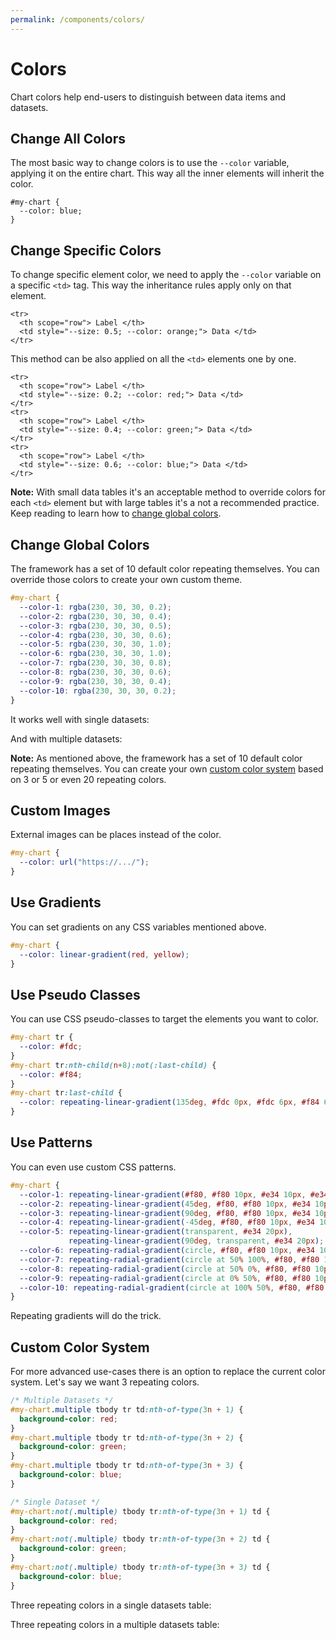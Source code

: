 ```yaml
---
permalink: /components/colors/
---
```


# Colors

Chart colors help end-users to distinguish between data items and datasets.

## Change All Colors

The most basic way to change colors is to use the `--color` variable, applying it on the entire chart. This way all the inner elements will inherit the color.

```css{2}
#my-chart {
  --color: blue;
}
```

<code-example code-example-id="colors-example-1">
<template v-slot:css-code>
#colors-example-1 {
  height: 100px;
  max-width: 400px;
  margin: 0 auto;
  --color: #def;
}
#colors-example-1 td {
  border-radius: 5px 5px 0 0;
  border: 1px solid #999;
}
</template>
<template v-slot:html-code>
<table class="charts-css column hide-data data-spacing-3" id="colors-example-1">

  <caption> Colors Example #1 </caption>

  <thead>
    <tr>
      <th scope="col"> Month </th>
      <th scope="col"> Progress </th>
    </tr>
  </thead>

  <tbody>
    <tr>
      <th scope="row"> Jan </th>
      <td style="--size: 1.0;"> <span class="data"> 100 </span> </td>
    </tr>
    <tr>
      <th scope="row"> Feb </th>
      <td style="--size: 0.5;"> <span class="data"> 50 </span> </td>
    </tr>
    <tr>
      <th scope="row"> Mar </th>
      <td style="--size: 0.8;"> <span class="data"> 80 </span> </td>
    </tr>
    <tr>
      <th scope="row"> Apr </th>
      <td style="--size: 0.3;"> <span class="data"> 30 </span> </td>
    </tr>
    <tr>
      <th scope="row"> May </th>
      <td style="--size: 0.5;"> <span class="data"> 50 </span> </td>
    </tr>
    <tr>
      <th scope="row"> Jun </th>
      <td style="--size: 0.9;"> <span class="data"> 90 </span> </td>
    </tr>
    <tr>
      <th scope="row"> Jul </th>
      <td style="--size: 1.0;"> <span class="data"> 100 </span> </td>
    </tr>
    <tr>
      <th scope="row"> Aug </th>
      <td style="--size: 0.7;"> <span class="data"> 70 </span> </td>
    </tr>
    <tr>
      <th scope="row"> Sep </th>
      <td style="--size: 0.4;"> <span class="data"> 40 </span> </td>
    </tr>
    <tr>
      <th scope="row"> Oct </th>
      <td style="--size: 0.6;"> <span class="data"> 60 </span> </td>
    </tr>
    <tr>
      <th scope="row"> Nov </th>
      <td style="--size: 0.2;"> <span class="data"> 20 </span> </td>
    </tr>
    <tr>
      <th scope="row"> Dec </th>
      <td style="--size: 0.9;"> <span class="data"> 90 </span> </td>
    </tr>
  </tbody>

</table>
</template>
</code-example>

## Change Specific Colors

To change specific element color, we need to apply the `--color` variable on a specific `<td>` tag. This way the inheritance rules apply only on that element. 

```html{3}
<tr>
  <th scope="row"> Label </th>
  <td style="--size: 0.5; --color: orange;"> Data </td>
</tr>
```

<code-example code-example-id="colors-example-2">
<template v-slot:css-code>
#colors-example-2 {
  height: 100px;
  max-width: 400px;
  margin: 0 auto;
  --color: #def;
}
#colors-example-2 td {
  border-radius: 5px 5px 0 0;
  border: 1px solid #999;
}
</template>
<template v-slot:html-code>
<table class="charts-css column hide-data data-spacing-2" id="colors-example-2">

  <caption> Colors Example #2 </caption>

  <thead>
    <tr>
      <th scope="col"> Month </th>
      <th scope="col"> Progress </th>
    </tr>
  </thead>

  <tbody>
    <tr>
      <th scope="row"> Jan </th>
      <td style="--size: 1.0;"> <span class="data"> 100 </span> </td>
    </tr>
    <tr>
      <th scope="row"> Feb </th>
      <td style="--size: 0.5;"> <span class="data"> 50 </span> </td>
    </tr>
    <tr>
      <th scope="row"> Mar </th>
      <td style="--size: 0.8;"> <span class="data"> 80 </span> </td>
    </tr>
    <tr>
      <th scope="row"> Apr </th>
      <td style="--size: 0.3;"> <span class="data"> 30 </span> </td>
    </tr>
    <tr>
      <th scope="row"> May </th>
      <td style="--size: 0.5;"> <span class="data"> 50 </span> </td>
    </tr>
    <tr>
      <th scope="row"> Jun </th>
      <td style="--size: 0.9;"> <span class="data"> 90 </span> </td>
    </tr>
    <tr>
      <th scope="row"> Jul </th>
      <td style="--size: 1.0; --color: #fc7;"> <span class="data"> 100 </span> </td>
    </tr>
    <tr>
      <th scope="row"> Aug </th>
      <td style="--size: 0.7;"> <span class="data"> 70 </span> </td>
    </tr>
    <tr>
      <th scope="row"> Sep </th>
      <td style="--size: 0.4;"> <span class="data"> 40 </span> </td>
    </tr>
    <tr>
      <th scope="row"> Oct </th>
      <td style="--size: 0.6;"> <span class="data"> 60 </span> </td>
    </tr>
    <tr>
      <th scope="row"> Nov </th>
      <td style="--size: 0.2;"> <span class="data"> 20 </span> </td>
    </tr>
    <tr>
      <th scope="row"> Dec </th>
      <td style="--size: 0.9;"> <span class="data"> 90 </span> </td>
    </tr>
  </tbody>

</table>
</template>
</code-example>

This method can be also applied on all the `<td>` elements one by one.

```html{3,7,11}
<tr>
  <th scope="row"> Label </th>
  <td style="--size: 0.2; --color: red;"> Data </td>
</tr>
<tr>
  <th scope="row"> Label </th>
  <td style="--size: 0.4; --color: green;"> Data </td>
</tr>
<tr>
  <th scope="row"> Label </th>
  <td style="--size: 0.6; --color: blue;"> Data </td>
</tr>
```

<code-example code-example-id="colors-example-3">
<template v-slot:css-code>
#colors-example-3 {
  height: 100px;
  max-width: 400px;
  margin: 0 auto;
}
#colors-example-3 td {
  border-radius: 5px 5px 0 0;
  border: 1px solid #999;
}
</template>
<template v-slot:html-code>
<table class="charts-css column hide-data data-spacing-2" id="colors-example-3">

  <caption> Colors Example #3 </caption>

  <thead>
    <tr>
      <th scope="col"> Month </th>
      <th scope="col"> Progress </th>
    </tr>
  </thead>

  <tbody>
    <tr>
      <th scope="row"> Jan </th>
      <td style="--size: 1.0; --color: #fcc;"> <span class="data"> 100 </span> </td>
    </tr>
    <tr>
      <th scope="row"> Feb </th>
      <td style="--size: 0.5; --color: #aea;"> <span class="data"> 50 </span> </td>
    </tr>
    <tr>
      <th scope="row"> Mar </th>
      <td style="--size: 0.8; --color: #def;"> <span class="data"> 80 </span> </td>
    </tr>
    <tr>
      <th scope="row"> Apr </th>
      <td style="--size: 0.3; --color: #fcc;"> <span class="data"> 30 </span> </td>
    </tr>
    <tr>
      <th scope="row"> May </th>
      <td style="--size: 0.5; --color: #aea;"> <span class="data"> 50 </span> </td>
    </tr>
    <tr>
      <th scope="row"> Jun </th>
      <td style="--size: 0.9; --color: #def;"> <span class="data"> 90 </span> </td>
    </tr>
    <tr>
      <th scope="row"> Jul </th>
      <td style="--size: 1.0; --color: #fcc;"> <span class="data"> 100 </span> </td>
    </tr>
    <tr>
      <th scope="row"> Aug </th>
      <td style="--size: 0.7; --color: #aea;"> <span class="data"> 70 </span> </td>
    </tr>
    <tr>
      <th scope="row"> Sep </th>
      <td style="--size: 0.4; --color: #def;"> <span class="data"> 40 </span> </td>
    </tr>
    <tr>
      <th scope="row"> Oct </th>
      <td style="--size: 0.6; --color: #fcc;"> <span class="data"> 60 </span> </td>
    </tr>
    <tr>
      <th scope="row"> Nov </th>
      <td style="--size: 0.2; --color: #aea;"> <span class="data"> 20 </span> </td>
    </tr>
    <tr>
      <th scope="row"> Dec </th>
      <td style="--size: 0.9; --color: #def;"> <span class="data"> 90 </span> </td>
    </tr>
  </tbody>

</table>
</template>
</code-example>

**Note:** With small data tables it's an acceptable method to override colors for each `<td>` element but with large tables it's a not a recommended practice. Keep reading to learn how to [change global colors](#change-global-colors).

## Change Global Colors

The framework has a set of 10 default color repeating themselves. You can override those colors to create your own custom theme.

```css
#my-chart {
  --color-1: rgba(230, 30, 30, 0.2);
  --color-2: rgba(230, 30, 30, 0.4);
  --color-3: rgba(230, 30, 30, 0.5);
  --color-4: rgba(230, 30, 30, 0.6);
  --color-5: rgba(230, 30, 30, 1.0);
  --color-6: rgba(230, 30, 30, 1.0);
  --color-7: rgba(230, 30, 30, 0.8);
  --color-8: rgba(230, 30, 30, 0.6);
  --color-9: rgba(230, 30, 30, 0.4);
  --color-10: rgba(230, 30, 30, 0.2);
}
```

It works well with single datasets:

<code-example code-example-id="colors-example-4">
<template v-slot:css-code>
#colors-example-4 {
  height: 200px;
  max-width: 800px;
  margin: 0 auto;
  --color-1: rgba(230, 30, 30, 0.2);
  --color-2: rgba(230, 30, 30, 0.4);
  --color-3: rgba(230, 30, 30, 0.5);
  --color-4: rgba(230, 30, 30, 0.6);
  --color-5: rgba(230, 30, 30, 1.0);
  --color-6: rgba(230, 30, 30, 1.0);
  --color-7: rgba(230, 30, 30, 0.8);
  --color-8: rgba(230, 30, 30, 0.6);
  --color-9: rgba(230, 30, 30, 0.4);
  --color-10: rgba(230, 30, 30, 0.2);
}
</template>
<template v-slot:html-code>
<table class="charts-css column show-labels hide-data data-spacing-2 show-primary-axis" id="colors-example-4">

  <caption> Colors Example #4 </caption>

  <thead>
    <tr>
      <th scope="col"> Month </th>
      <th scope="col"> Progress </th>
    </tr>
  </thead>

  <tbody>
    <tr>
      <th scope="row"> Jan </th>
      <td style="--size: 0.6;"> <span class="data"> 60 </span> </td>
    </tr>
    <tr>
      <th scope="row"> Feb </th>
      <td style="--size: 0.7;"> <span class="data"> 70 </span> </td>
    </tr>
    <tr>
      <th scope="row"> Mar </th>
      <td style="--size: 0.8;"> <span class="data"> 80 </span> </td>
    </tr>
    <tr>
      <th scope="row"> Apr </th>
      <td style="--size: 0.9;"> <span class="data"> 90 </span> </td>
    </tr>
    <tr>
      <th scope="row"> May </th>
      <td style="--size: 1.0;"> <span class="data"> 100 </span> </td>
    </tr>
    <tr>
      <th scope="row"> Jun </th>
      <td style="--size: 1.0;"> <span class="data"> 100 </span> </td>
    </tr>
    <tr>
      <th scope="row"> Jul </th>
      <td style="--size: 0.9;"> <span class="data"> 90 </span> </td>
    </tr>
    <tr>
      <th scope="row"> Aug </th>
      <td style="--size: 0.8;"> <span class="data"> 80 </span> </td>
    </tr>
    <tr>
      <th scope="row"> Sep </th>
      <td style="--size: 0.7;"> <span class="data"> 70 </span> </td>
    </tr>
    <tr>
      <th scope="row"> Oct </th>
      <td style="--size: 0.6;"> <span class="data"> 60 </span> </td>
    </tr>
  </tbody>

</table>
</template>
</code-example>

And with multiple datasets:

<code-example code-example-id="colors-example-5">
<template v-slot:css-code>
#colors-example-5 {
  height: 200px;
  max-width: 800px;
  margin: 0 auto;
  --color-1: rgba(230, 30, 30, 0.2);
  --color-2: rgba(230, 30, 30, 0.4);
  --color-3: rgba(230, 30, 30, 0.5);
  --color-4: rgba(230, 30, 30, 0.6);
  --color-5: rgba(230, 30, 30, 1.0);
  --color-6: rgba(230, 30, 30, 1.0);
  --color-7: rgba(230, 30, 30, 0.8);
  --color-8: rgba(230, 30, 30, 0.6);
  --color-9: rgba(230, 30, 30, 0.4);
  --color-10: rgba(230, 30, 30, 0.2);
}
</template>
<template v-slot:html-code>
<table class="charts-css column multiple show-labels hide-data data-spacing-10 datasets-spacing-1 show-primary-axis show-data-axes" id="colors-example-5">

  <caption> Colors Example #5 </caption>

  <thead>
    <tr>
      <th scope="col"> Year </th>
      <th scope="col"> Progress </th>
    </tr>
  </thead>

  <tbody>
    <tr>
      <th scope="row"> 1900 </th>
      <td style="--size: 0.6;"> <span class="data"> 60 </span> </td>
      <td style="--size: 0.7;"> <span class="data"> 70 </span> </td>
      <td style="--size: 0.8;"> <span class="data"> 80 </span> </td>
      <td style="--size: 0.9;"> <span class="data"> 90 </span> </td>
      <td style="--size: 1.0;"> <span class="data"> 100 </span> </td>
      <td style="--size: 1.0;"> <span class="data"> 100 </span> </td>
      <td style="--size: 0.9;"> <span class="data"> 90 </span> </td>
      <td style="--size: 0.8;"> <span class="data"> 80 </span> </td>
      <td style="--size: 0.7;"> <span class="data"> 70 </span> </td>
      <td style="--size: 0.6;"> <span class="data"> 60 </span> </td>
    </tr>
    <tr>
      <th scope="row"> 2000 </th>
      <td style="--size: 0.6;"> <span class="data"> 60 </span> </td>
      <td style="--size: 0.7;"> <span class="data"> 70 </span> </td>
      <td style="--size: 0.8;"> <span class="data"> 80 </span> </td>
      <td style="--size: 0.9;"> <span class="data"> 90 </span> </td>
      <td style="--size: 1.0;"> <span class="data"> 100 </span> </td>
      <td style="--size: 1.0;"> <span class="data"> 100 </span> </td>
      <td style="--size: 0.9;"> <span class="data"> 90 </span> </td>
      <td style="--size: 0.8;"> <span class="data"> 80 </span> </td>
      <td style="--size: 0.7;"> <span class="data"> 70 </span> </td>
      <td style="--size: 0.6;"> <span class="data"> 60 </span> </td>
    </tr>
  </tbody>

</table>
</template>
</code-example>

**Note:** As mentioned above, the framework has a set of 10 default color repeating themselves. You can create your own [custom color system](#custom-color-system) based on 3 or 5 or even 20 repeating colors.

## Custom Images

External images can be places instead of the color.

```css
#my-chart {
  --color: url("https://.../");
}
```

<code-example code-example-id="colors-example-6">
<template v-slot:css-code>
#colors-example-6 {
  height: 200px;
  max-width: 800px;
  margin: 0 auto;
  --color: url("https://upload.wikimedia.org/wikipedia/commons/thumb/9/9d/Galaxy_Cluster_Abell_1689_%284423351940%29.jpg/544px-Galaxy_Cluster_Abell_1689_%284423351940%29.jpg") top center repeat black;
}
</template>
<template v-slot:html-code>
<table class="charts-css column show-labels hide-data" id="colors-example-6">

  <caption> Colors Example #6 </caption>

  <thead>
    <tr>
      <th scope="col"> Month </th>
      <th scope="col"> Progress </th>
    </tr>
  </thead>

  <tbody>
    <tr>
      <th scope="row"> Jan </th>
      <td style="--size: 0.3;"> <span class="data"> 30 </span> </td>
    </tr>
    <tr>
      <th scope="row"> Feb </th>
      <td style="--size: 0.5;"> <span class="data"> 50 </span> </td>
    </tr>
    <tr>
      <th scope="row"> Mar </th>
      <td style="--size: 0.8;"> <span class="data"> 80 </span> </td>
    </tr>
    <tr>
      <th scope="row"> Apr </th>
      <td style="--size: 1;"> <span class="data"> 100 </span> </td>
    </tr>
    <tr>
      <th scope="row"> May </th>
      <td style="--size: 0.65;"> <span class="data"> 65 </span> </td>
    </tr>
    <tr>
      <th scope="row"> Jun </th>
      <td style="--size: 0.45;"> <span class="data"> 45 </span> </td>
    </tr>
    <tr>
      <th scope="row"> Jul </th>
      <td style="--size: 0.15;"> <span class="data"> 15 </span> </td>
    </tr>
    <tr>
      <th scope="row"> Aug </th>
      <td style="--size: 0.32;"> <span class="data"> 32 </span> </td>
    </tr>
    <tr>
      <th scope="row"> Sep </th>
      <td style="--size: 0.6;"> <span class="data"> 60 </span> </td>
    </tr>
    <tr>
      <th scope="row"> Oct </th>
      <td style="--size: 0.9;"> <span class="data"> 90 </span> </td>
    </tr>
    <tr>
      <th scope="row"> Nov </th>
      <td style="--size: 0.55;"> <span class="data"> 55 </span> </td>
    </tr>
    <tr>
      <th scope="row"> Dec </th>
      <td style="--size: 0.4;"> <span class="data"> 40 </span> </td>
    </tr>
  </tbody>

</table>
</template>
</code-example>

## Use Gradients

You can set gradients on any CSS variables mentioned above.

```css
#my-chart {
  --color: linear-gradient(red, yellow);
}
```

<code-example code-example-id="colors-example-7">
<template v-slot:css-code>
#colors-example-7 {
  height: 200px;
  max-width: 800px;
  margin: 0 auto;
  --color: linear-gradient(red, yellow);
}
</template>
<template v-slot:html-code>
<table class="charts-css column show-labels hide-data" id="colors-example-7">

  <caption> Colors Example #7 </caption>

  <thead>
    <tr>
      <th scope="col"> Month </th>
      <th scope="col"> Progress </th>
    </tr>
  </thead>

  <tbody>
    <tr>
      <th scope="row"> Jan </th>
      <td style="--size: 0.3;"> <span class="data"> 30 </span> </td>
    </tr>
    <tr>
      <th scope="row"> Feb </th>
      <td style="--size: 0.5;"> <span class="data"> 50 </span> </td>
    </tr>
    <tr>
      <th scope="row"> Mar </th>
      <td style="--size: 0.8;"> <span class="data"> 80 </span> </td>
    </tr>
    <tr>
      <th scope="row"> Apr </th>
      <td style="--size: 1;"> <span class="data"> 100 </span> </td>
    </tr>
    <tr>
      <th scope="row"> May </th>
      <td style="--size: 0.65;"> <span class="data"> 65 </span> </td>
    </tr>
    <tr>
      <th scope="row"> Jun </th>
      <td style="--size: 0.45;"> <span class="data"> 45 </span> </td>
    </tr>
    <tr>
      <th scope="row"> Jul </th>
      <td style="--size: 0.15;"> <span class="data"> 15 </span> </td>
    </tr>
    <tr>
      <th scope="row"> Aug </th>
      <td style="--size: 0.32;"> <span class="data"> 32 </span> </td>
    </tr>
    <tr>
      <th scope="row"> Sep </th>
      <td style="--size: 0.6;"> <span class="data"> 60 </span> </td>
    </tr>
    <tr>
      <th scope="row"> Oct </th>
      <td style="--size: 0.9;"> <span class="data"> 90 </span> </td>
    </tr>
    <tr>
      <th scope="row"> Nov </th>
      <td style="--size: 0.55;"> <span class="data"> 55 </span> </td>
    </tr>
    <tr>
      <th scope="row"> Dec </th>
      <td style="--size: 0.4;"> <span class="data"> 40 </span> </td>
    </tr>
  </tbody>

</table>
</template>
</code-example>

<code-example code-example-id="colors-example-8">
<template v-slot:css-code>
#colors-example-8 {
  height: 200px;
  max-width: 800px;
  margin: 0 auto;
  --color: linear-gradient(red, yellow);
}
</template>
<template v-slot:html-code>
<table class="charts-css area show-labels hide-data" id="colors-example-8">

  <caption> Colors Example #8 </caption>

  <thead>
    <tr>
      <th scope="col"> Month </th>
      <th scope="col"> Progress </th>
    </tr>
  </thead>

  <tbody>
    <tr>
      <th scope="row"> Jan </th>
      <td style="--start: 0.2; --size: 0.3;"> <span class="data"> 30 </span> </td>
    </tr>
    <tr>
      <th scope="row"> Feb </th>
      <td style="--start: 0.3; --size: 0.5;"> <span class="data"> 50 </span> </td>
    </tr>
    <tr>
      <th scope="row"> Mar </th>
      <td style="--start: 0.5; --size: 0.8;"> <span class="data"> 80 </span> </td>
    </tr>
    <tr>
      <th scope="row"> Apr </th>
      <td style="--start: 0.8; --size: 1;"> <span class="data"> 100 </span> </td>
    </tr>
    <tr>
      <th scope="row"> May </th>
      <td style="--start: 1; --size: 0.65;"> <span class="data"> 65 </span> </td>
    </tr>
    <tr>
      <th scope="row"> Jun </th>
      <td style="--start: 0.65; --size: 0.45;"> <span class="data"> 45 </span> </td>
    </tr>
    <tr>
      <th scope="row"> Jul </th>
      <td style="--start: 0.45; --size: 0.15;"> <span class="data"> 15 </span> </td>
    </tr>
    <tr>
      <th scope="row"> Aug </th>
      <td style="--start: 0.12; --size: 0.32;"> <span class="data"> 32 </span> </td>
    </tr>
    <tr>
      <th scope="row"> Sep </th>
      <td style="--start: 0.32; --size: 0.6;"> <span class="data"> 60 </span> </td>
    </tr>
    <tr>
      <th scope="row"> Oct </th>
      <td style="--start: 0.6; --size: 0.9;"> <span class="data"> 90 </span> </td>
    </tr>
    <tr>
      <th scope="row"> Nov </th>
      <td style="--start: 0.9; --size: 0.55;"> <span class="data"> 55 </span> </td>
    </tr>
    <tr>
      <th scope="row"> Dec </th>
      <td style="--start: 0.55; --size: 0.4;"> <span class="data"> 40 </span> </td>
    </tr>
  </tbody>

</table>
</template>
</code-example>

## Use Pseudo Classes

You can use CSS pseudo-classes to target the elements you want to color.

```css
#my-chart tr {
  --color: #fdc;
}
#my-chart tr:nth-child(n+8):not(:last-child) {
  --color: #f84;
}
#my-chart tr:last-child {
  --color: repeating-linear-gradient(135deg, #fdc 0px, #fdc 6px, #f84 6px, #f84 12px);
}
```

<code-example code-example-id="colors-example-9">
<template v-slot:css-code>
#colors-example-9 {
  height: 200px;
  max-width: 800px;
  margin: 0 auto;
}
#colors-example-9 tr {
  --color: #fdc;
}
#colors-example-9 tr:nth-child(n+8):not(:last-child) {
  --color: #f84;
}
#colors-example-9 tr:last-child {
  --color: repeating-linear-gradient(135deg, #fdc 0px, #fdc 6px, #f84 6px, #f84 12px);
}
</template>
<template v-slot:html-code>
<table class="charts-css column show-labels hide-data data-spacing-5" id="colors-example-9">

  <caption> Colors Example #9 </caption>

  <thead>
    <tr>
      <th scope="col"> Month </th>
      <th scope="col"> Progress </th>
    </tr>
  </thead>

  <tbody>
    <tr>
      <th scope="row"> Jan </th>
      <td style="--size: 0.48;"> <span class="data"> 48 </span> </td>
    </tr>
    <tr>
      <th scope="row"> Feb </th>
      <td style="--size: 0.40;"> <span class="data"> 40 </span> </td>
    </tr>
    <tr>
      <th scope="row"> Mar </th>
      <td style="--size: 0.36;"> <span class="data"> 36 </span> </td>
    </tr>
    <tr>
      <th scope="row"> Apr </th>
      <td style="--size: 0.38;"> <span class="data"> 38 </span> </td>
    </tr>
    <tr>
      <th scope="row"> May </th>
      <td style="--size: 0.48;"> <span class="data"> 48 </span> </td>
    </tr>
    <tr>
      <th scope="row"> Jun </th>
      <td style="--size: 0.60;"> <span class="data"> 60 </span> </td>
    </tr>
    <tr>
      <th scope="row"> Jul </th>
      <td style="--size: 0.78;"> <span class="data"> 78 </span> </td>
    </tr>
    <tr>
      <th scope="row"> Aug </th>
      <td style="--size: 0.88;"> <span class="data"> 88 </span> </td>
    </tr>
    <tr>
      <th scope="row"> Sep </th>
      <td style="--size: 0.96;"> <span class="data"> 96 </span> </td>
    </tr>
    <tr>
      <th scope="row"> Oct </th>
      <td style="--size: 1.00;"> <span class="data"> 100 </span> </td>
    </tr>
    <tr>
      <th scope="row"> Nov </th>
      <td style="--size: 0.97;"> <span class="data"> 97 </span> </td>
    </tr>
    <tr>
      <th scope="row"> Dec </th>
      <td style="--size: 0.84;"> <span class="data"> 84 </span> </td>
    </tr>
  </tbody>

</table>
</template>
</code-example>

## Use Patterns

You can even use custom CSS patterns.

```css
#my-chart {
  --color-1: repeating-linear-gradient(#f80, #f80 10px, #e34 10px, #e34 20px);
  --color-2: repeating-linear-gradient(45deg, #f80, #f80 10px, #e34 10px, #e34 20px);
  --color-3: repeating-linear-gradient(90deg, #f80, #f80 10px, #e34 10px, #e34 20px);
  --color-4: repeating-linear-gradient(-45deg, #f80, #f80 10px, #e34 10px, #e34 20px);
  --color-5: repeating-linear-gradient(transparent, #e34 20px),
             repeating-linear-gradient(90deg, transparent, #e34 20px);
  --color-6: repeating-radial-gradient(circle, #f80, #f80 10px, #e34 10px, #e34 20px);
  --color-7: repeating-radial-gradient(circle at 50% 100%, #f80, #f80 10px, #e34 10px, #e34 20px);
  --color-8: repeating-radial-gradient(circle at 50% 0%, #f80, #f80 10px, #e34 10px, #e34 20px);
  --color-9: repeating-radial-gradient(circle at 0% 50%, #f80, #f80 10px, #e34 10px, #e34 20px);
  --color-10: repeating-radial-gradient(circle at 100% 50%, #f80, #f80 10px, #e34 10px, #e34 20px);
}
```

Repeating gradients will do the trick.

<code-example code-example-id="colors-example-10">
<template v-slot:css-code>
#colors-example-10 {
  height: 200px;
  max-width: 800px;
  margin: 0 auto;
  --color-1: repeating-linear-gradient(#f80, #f80 10px, #e34 10px, #e34 20px);
  --color-2: repeating-linear-gradient(45deg, #f80, #f80 10px, #e34 10px, #e34 20px);
  --color-3: repeating-linear-gradient(90deg, #f80, #f80 10px, #e34 10px, #e34 20px);
  --color-4: repeating-linear-gradient(-45deg, #f80, #f80 10px, #e34 10px, #e34 20px);
  --color-5: repeating-linear-gradient(transparent, #e34 20px),
             repeating-linear-gradient(90deg, transparent, #e34 20px);
  --color-6: repeating-radial-gradient(circle, #f80, #f80 10px, #e34 10px, #e34 20px);
  --color-7: repeating-radial-gradient(circle at 50% 100%, #f80, #f80 10px, #e34 10px, #e34 20px);
  --color-8: repeating-radial-gradient(circle at 50% 0%, #f80, #f80 10px, #e34 10px, #e34 20px);
  --color-9: repeating-radial-gradient(circle at 0% 50%, #f80, #f80 10px, #e34 10px, #e34 20px);
  --color-10: repeating-radial-gradient(circle at 100% 50%, #f80, #f80 10px, #e34 10px, #e34 20px);
}
</template>
<template v-slot:html-code>
<table class="charts-css column show-labels hide-data data-spacing-5" id="colors-example-10">

  <caption> Colors Example #10 </caption>

  <thead>
    <tr>
      <th scope="col"> Month </th>
      <th scope="col"> Progress </th>
    </tr>
  </thead>

  <tbody>
    <tr>
      <th scope="row"> Jan </th>
      <td style="--size: 1;"> <span class="data"> 100 </span> </td>
    </tr>
    <tr>
      <th scope="row"> Feb </th>
      <td style="--size: 0.9;"> <span class="data"> 90 </span> </td>
    </tr>
    <tr>
      <th scope="row"> Mar </th>
      <td style="--size: 1;"> <span class="data"> 100 </span> </td>
    </tr>
    <tr>
      <th scope="row"> Apr </th>
      <td style="--size: 0.9;"> <span class="data"> 90 </span> </td>
    </tr>
    <tr>
      <th scope="row"> May </th>
      <td style="--size: 1;"> <span class="data"> 100 </span> </td>
    </tr>
    <tr>
      <th scope="row"> Jun </th>
      <td style="--size: 0.9;"> <span class="data"> 90 </span> </td>
    </tr>
    <tr>
      <th scope="row"> Jul </th>
      <td style="--size: 1;"> <span class="data"> 100 </span> </td>
    </tr>
    <tr>
      <th scope="row"> Aug </th>
      <td style="--size: 0.9;"> <span class="data"> 90 </span> </td>
    </tr>
    <tr>
      <th scope="row"> Sep </th>
      <td style="--size: 1;"> <span class="data"> 100 </span> </td>
    </tr>
    <tr>
      <th scope="row"> Oct </th>
      <td style="--size: 0.9;"> <span class="data"> 90 </span> </td>
    </tr>
  </tbody>

</table>
</template>
</code-example>

## Custom Color System

For more advanced use-cases there is an option to replace the current color system. Let's say we want 3 repeating colors.

```css
/* Multiple Datasets */
#my-chart.multiple tbody tr td:nth-of-type(3n + 1) {
  background-color: red;
}
#my-chart.multiple tbody tr td:nth-of-type(3n + 2) {
  background-color: green;
}
#my-chart.multiple tbody tr td:nth-of-type(3n + 3) {
  background-color: blue;
}

/* Single Dataset */
#my-chart:not(.multiple) tbody tr:nth-of-type(3n + 1) td {
  background-color: red;
}
#my-chart:not(.multiple) tbody tr:nth-of-type(3n + 2) td {
  background-color: green;
}
#my-chart:not(.multiple) tbody tr:nth-of-type(3n + 3) td {
  background-color: blue;
}
```

Three repeating colors in a single datasets table:

<code-example code-example-id="colors-example-10">
<template v-slot:css-code>
#colors-example-11 {
  height: 200px;
  max-width: 800px;
  margin: 0 auto;
}
#colors-example-11:not(.multiple) tbody tr:nth-of-type(3n + 1) td {
  background-color: #f06464;
}
#colors-example-11:not(.multiple) tbody tr:nth-of-type(3n + 2) td {
  background-color: #8cdc78;
}
#colors-example-11:not(.multiple) tbody tr:nth-of-type(3n + 3) td {
  background-color: #82beff;
}
</template>
<template v-slot:html-code>
<table class="charts-css column show-labels hide-data" id="colors-example-11">

  <caption> Colors Example #11 </caption>

  <thead>
    <tr>
      <th scope="col"> Month </th>
      <th scope="col"> Progress </th>
    </tr>
  </thead>

  <tbody>
    <tr>
      <th scope="row"> Jan </th>
      <td style="--size: 0.33;"> <span class="data"> 33 </span> </td>
    </tr>
    <tr>
      <th scope="row"> Feb </th>
      <td style="--size: 0.66;"> <span class="data"> 66 </span> </td>
    </tr>
    <tr>
      <th scope="row"> Mar </th>
      <td style="--size: 1;"> <span class="data"> 100 </span> </td>
    </tr>
    <tr>
      <th scope="row"> Apr </th>
      <td style="--size: 0.33;"> <span class="data"> 33 </span> </td>
    </tr>
    <tr>
      <th scope="row"> May </th>
      <td style="--size: 0.66;"> <span class="data"> 66 </span> </td>
    </tr>
    <tr>
      <th scope="row"> Jun </th>
      <td style="--size: 1;"> <span class="data"> 100 </span> </td>
    </tr>
    <tr>
      <th scope="row"> Jul </th>
      <td style="--size: 0.33;"> <span class="data"> 33 </span> </td>
    </tr>
    <tr>
      <th scope="row"> Aug </th>
      <td style="--size: 0.66;"> <span class="data"> 66 </span> </td>
    </tr>
    <tr>
      <th scope="row"> Sep </th>
      <td style="--size: 1;"> <span class="data"> 100 </span> </td>
    </tr>
    <tr>
      <th scope="row"> Oct </th>
      <td style="--size: 0.33;"> <span class="data"> 33 </span> </td>
    </tr>
    <tr>
      <th scope="row"> Nov </th>
      <td style="--size: 0.66;"> <span class="data"> 66 </span> </td>
    </tr>
    <tr>
      <th scope="row"> Dec </th>
      <td style="--size: 1;"> <span class="data"> 100 </span> </td>
    </tr>
  </tbody>

</table>
</template>
</code-example>

Three repeating colors in a multiple datasets table:

<code-example code-example-id="colors-example-12">
<template v-slot:css-code>
#colors-example-12 {
  height: 200px;
  max-width: 800px;
  margin: 0 auto;
}
#colors-example-12.charts-css.multiple tbody tr td:nth-of-type(3n + 1) {
  background-color: #f06464;
}
#colors-example-12.charts-css.multiple tbody tr td:nth-of-type(3n + 2) {
  background-color: #8cdc78;
}
#colors-example-12.charts-css.multiple tbody tr td:nth-of-type(3n + 3) {
  background-color: #82beff;
}
</template>
<template v-slot:html-code>
<table class="charts-css column multiple show-labels hide-data data-spacing-10 show-data-axes" id="colors-example-12">

  <caption> Colors Example #12 </caption>

  <thead>
    <tr>
      <th scope="col"> Year </th>
      <th scope="col"> Progress </th>
    </tr>
  </thead>

  <tbody>
    <tr>
      <th scope="row"> 1900 </th>
      <td style="--size: 0.6;"> <span class="data"> 60 </span> </td>
      <td style="--size: 0.7;"> <span class="data"> 70 </span> </td>
      <td style="--size: 0.8;"> <span class="data"> 80 </span> </td>
      <td style="--size: 0.9;"> <span class="data"> 90 </span> </td>
      <td style="--size: 1.0;"> <span class="data"> 100 </span> </td>
      <td style="--size: 1.0;"> <span class="data"> 100 </span> </td>
      <td style="--size: 0.9;"> <span class="data"> 90 </span> </td>
      <td style="--size: 0.8;"> <span class="data"> 80 </span> </td>
      <td style="--size: 0.7;"> <span class="data"> 70 </span> </td>
      <td style="--size: 0.6;"> <span class="data"> 60 </span> </td>
    </tr>
    <tr>
      <th scope="row"> 2000 </th>
      <td style="--size: 0.6;"> <span class="data"> 60 </span> </td>
      <td style="--size: 0.7;"> <span class="data"> 70 </span> </td>
      <td style="--size: 0.8;"> <span class="data"> 80 </span> </td>
      <td style="--size: 0.9;"> <span class="data"> 90 </span> </td>
      <td style="--size: 1.0;"> <span class="data"> 100 </span> </td>
      <td style="--size: 1.0;"> <span class="data"> 100 </span> </td>
      <td style="--size: 0.9;"> <span class="data"> 90 </span> </td>
      <td style="--size: 0.8;"> <span class="data"> 80 </span> </td>
      <td style="--size: 0.7;"> <span class="data"> 70 </span> </td>
      <td style="--size: 0.6;"> <span class="data"> 60 </span> </td>
    </tr>
  </tbody>

</table>
</template>
</code-example>
